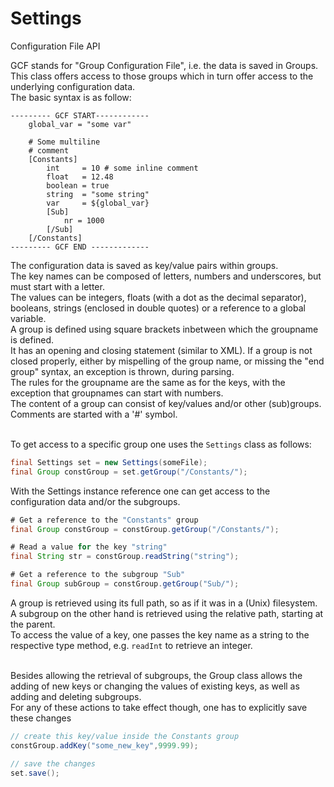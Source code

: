 # Settings
Configuration File API

GCF stands for "Group Configuration File", i.e. the 
data is saved in Groups. This class offers access to those 
groups which in turn offer access to the underlying configuration 
data.<br>
The basic syntax is as follow:<br>

```
--------- GCF START------------
    global_var = "some var"

    # Some multiline
    # comment
    [Constants]
        int     = 10 # some inline comment
        float   = 12.48
        boolean = true
        string  = "some string"
        var     = ${global_var}
        [Sub]
            nr = 1000
        [/Sub]
    [/Constants]
--------- GCF END -------------
```

The configuration data is saved as key/value pairs within groups.<br>
The key names can be composed of letters, numbers and underscores, but
must start with a letter.<br>
The values can be integers, floats (with a dot as the decimal separator), 
booleans, strings (enclosed in double quotes) or a reference to a 
global variable.<br>
A group is defined using square brackets inbetween which 
the groupname is defined.<br>
It has an opening and closing statement (similar to XML). If 
a group is not closed properly, either by mispelling of the 
group name, or missing the "end group" syntax, an exception is thrown,
during parsing.<br>
The rules for the groupname are the same as for the keys, with the
exception that groupnames can start with numbers.<br>
The content of a group can consist of key/values and/or other (sub)groups.<br>
Comments are started with a '#' symbol.<br><br>
 
To get access to a specific group one uses the <code>Settings</code>
 class as follows:

```java
final Settings set = new Settings(someFile);
final Group constGroup = set.getGroup("/Constants/");
```

With the Settings instance reference one can get access to the configuration 
data and/or the subgroups.

```java
# Get a reference to the "Constants" group
final Group constGroup = constGroup.getGroup("/Constants/");

# Read a value for the key "string"
final String str = constGroup.readString("string");

# Get a reference to the subgroup "Sub"
final Group subGroup = constGroup.getGroup("Sub/");
```

A group is retrieved using its full path, so as if it was in a 
(Unix) filesystem. A subgroup on the other hand is retrieved using
the relative path, starting at the parent.<br>
To access the value of a key, one passes the key name as a string
to the respective type method, e.g. <code>readInt</code> 
to retrieve an integer.<br><br>

Besides allowing the retrieval of subgroups, the Group class allows 
the adding of new keys or changing the values of existing keys, as well as 
adding and deleting subgroups.<br>
For any of these actions to take effect though, one has to explicitly
save these changes

```java
// create this key/value inside the Constants group
constGroup.addKey("some_new_key",9999.99);

// save the changes
set.save();
```
